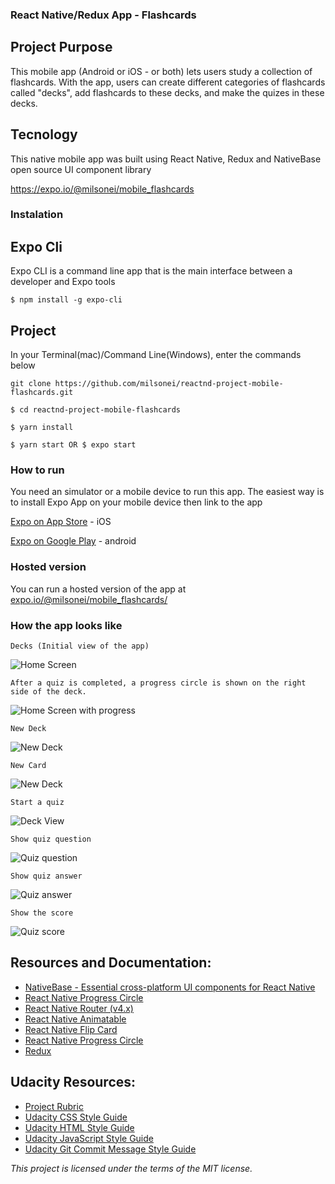 ### React Native/Redux App - Flashcards
## Project Purpose
This mobile app (Android or iOS - or both) lets users study a collection of flashcards. 
With the app, users can create different categories of flashcards called "decks", add flashcards to these decks, and make the quizes in these decks.

## Tecnology
This native mobile app was built using React Native, Redux and NativeBase open source UI component library 

https://expo.io/@milsonei/mobile_flashcards

### Instalation
## Expo Cli
Expo CLI is a command line app that is the main interface between a developer and Expo tools
```
$ npm install -g expo-cli
```
## Project
In your Terminal(mac)/Command Line(Windows), enter the commands below
```
git clone https://github.com/milsonei/reactnd-project-mobile-flashcards.git

$ cd reactnd-project-mobile-flashcards

$ yarn install

$ yarn start OR $ expo start
```
### How to run
You need an simulator or a mobile device to run this app. The easiest way is to install Expo App on your mobile device then link to the app

[Expo on App Store](https://itunes.apple.com/br/app/expo-client/id982107779?mt=8) - iOS

[Expo on Google Play](https://play.google.com/store/apps/details?id=host.exp.exponent) - android

### Hosted version
You can run a hosted version of the app at [expo.io/@milsonei/mobile_flashcards/](https://expo.io/@milsonei/mobile_flashcards)

### How the app looks like
```
Decks (Initial view of the app)
```
![Home Screen](images/screenshots/home-1.jpg)
```
After a quiz is completed, a progress circle is shown on the right side of the deck.
```
![Home Screen with progress](images/screenshots/home-2.jpg)
```
New Deck
```
![New Deck](images/screenshots/add-deck.jpg "new deck")
```
New Card
```
![New Deck](images/screenshots/add-card.jpg "new deck")
```
Start a quiz
```
![Deck View](images/screenshots/deck-view.jpg "deck view")
```
Show quiz question
```
![Quiz question](images/screenshots/quiz-question.jpg "quiz question")
```
Show quiz answer
```
![Quiz answer](images/screenshots/quiz-answer.jpg "quiz answer")
```
Show the score
```
![Quiz score](images/screenshots/quiz-score.jpg "quiz score")

## Resources and Documentation:
- [NativeBase - Essential cross-platform UI components for React Native](https://docs.nativebase.io)
- [React Native Progress Circle](https://github.com/MrToph/react-native-progress-circle#readme)
- [React Native Router (v4.x)](https://github.com/aksonov/react-native-router-flux#readme)
- [React Native Animatable](https://github.com/oblador/react-native-animatable#readme)
- [React Native Flip Card](https://github.com/moschan/react-native-flip-card#readme)
- [React Native Progress Circle](https://github.com/MrToph/react-native-progress-circle#readme)
- [Redux](https://redux.js.org/introduction/getting-started)

## Udacity Resources:

- [Project Rubric](https://review.udacity.com/#!/rubrics/1215/view)
- [Udacity CSS Style Guide](http://udacity.github.io/frontend-nanodegree-styleguide/css.html)
- [Udacity HTML Style Guide](http://udacity.github.io/frontend-nanodegree-styleguide/index.html)
- [Udacity JavaScript Style Guide](http://udacity.github.io/frontend-nanodegree-styleguide/javascript.html)
- [Udacity Git Commit Message Style Guide](https://udacity.github.io/git-styleguide/)

_This project is licensed under the terms of the MIT license._